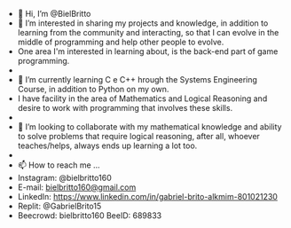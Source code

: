 - 👋 Hi, I’m @BielBritto
- 👀 I’m interested in sharing my projects and knowledge, in addition to learning from the community and interacting, so that I can evolve in the middle of programming and help other people to evolve.
- One area I'm interested in learning about, is the back-end part of game programming.
- 
- 🌱 I’m currently learning C e C++ hrough the Systems Engineering Course, in addition to Python on my own.
- I have facility in the area of Mathematics and Logical Reasoning and desire to work with programming that involves these skills.
- 
- 💞️ I’m looking to collaborate with my mathematical knowledge and ability to solve problems that require logical reasoning, after all, whoever teaches/helps, always ends up learning a lot too.
- 
- 📫 How to reach me ...
- Instagram: @bielbritto160
- E-mail: bielbritto160@gmail.com
- LinkedIn: https://www.linkedin.com/in/gabriel-brito-alkmim-801021230
- Replit: @GabrielBrito15
- Beecrowd: bielbritto160   BeeID: 689833

<!---
BielBritto/BielBritto is a ✨ special ✨ repository because its `README.md` (this file) appears on your GitHub profile.
You can click the Preview link to take a look at your changes.
--->
